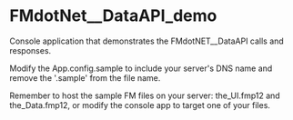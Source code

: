 # FMdotNet__DataAPI_demo
Console application that demonstrates the FMdotNET__DataAPI calls and responses.

Modify the App.config.sample to include your server's DNS name and remove the '.sample' from the file name.

Remember to host the sample FM files on your server: the_UI.fmp12 and the_Data.fmp12, or modify the console app to target one of your files.
